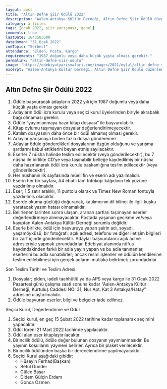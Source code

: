```yaml
---
layout: post
title: "Altın Defne Şiir Ödülü 2022"
description: "Aalen-Antakya Kültür Derneği, Altın Defne Şiir Ödülü düzenleniyor."
category: articles
tags: [ocak 2022, şiir yarışması, genel]
comments: true
lastDate: 1643583600 
dateHuman: "31 Ocak 2022"
comTopic: "Serbest"
attendance: "Elden, Posta, Kargo"
requirements: "1987 doğumlu veya daha küçük yaşta olması gerekir."
permalink: "altin-defne-siir-odulu"
image: "https://edebiyatyarismalari.com/images/2021/eylul/altin-defne-siir-yarismasi.jpeg"
excerpt: "Aalen-Antakya Kültür Derneği, Altın Defne Şiir Ödülü düzenleniyor."
---
```


## Altın Defne Şiir Ödülü 2022
1. Ödüle başvuracak adayların 2022 yılı için 1987 doğumlu veya daha küçük yaşta olması gerekir.
2. Adayların ödül icra kurulu veya seçici kurul üyelerinden biriyle akrabalık bağı olmaması gerekir.
3. Ödüle “yayımlanmaya hazır kitap dosyası” ile başvurulabilir.
4. Kitap oylumu taşımayan dosyalar değerlendirilmeyecektir.
5. Katılım dosyasının daha önce bir ödül almamış olması gerekir.
6. Adaylar yarışmaya birden fazla dosya gönderemez.
7. Adaylar ödüle gönderdikleri dosyalarının özgün olduğunu ve yarışma şartlarını kabul ettiklerini beyan etmiş sayılacaktır.
8. Eserler 7 nüsha halinde teslim edilecektir (veya gönderilecektir), bu 7 nüsha ile birlikte CD’ye veya taşınabilir belleğe kaydedilmiş bir nüsha daha hazırlanarak ödül icra kurulu başkanlığına teslim edilecektir (veya gönderilecektir).
9. Her nüshanın ilk sayfasında müellifin ve eserin adı yazılmalıdır.
10. Eserin her bir sayfası, A4 ebatlı tam fotokopi kâğıdının tek yüzüne yazdırılmış olmalıdır.
11. Eser; 1,5 satır aralıklı, 11 puntolu olarak ve Times New Roman fontuyla yazdırılmış olacaktır.
12. Eserde okuma güçlüğü doğuracak, katılımcının dil bilinci ile ilgili kuşku yaratacak yazım hatası olmamalıdır.
13. Belirlenen tarihten sonra ulaşan, aranan şartları taşımayan eserler değerlendirmeye alınmayacaktır. Postada yaşanan gecikme ve/veya kayıptan Aalen-Antakya Kültür Derneği sorumlu değildir.
14. Eserle birlikte, ödül için başvuruyu yapan şairin adı, soyadı, yaşamöyküsü, bir fotoğrafı, açık adresi, telefonu ve diğer iletişim bilgileri bir zarf içinde gönderilecektir. Adaylar başvurularını açık ad ve adresleriyle yapmak zorundadırlar. Edebiyat alanında nüfus kaydındakinden farklı bir adla yayın yapan ve bu adla tanınanlar, eserlerini bu adla sunabilirler; ancak resmî işlemler ve ödülün kendilerine teslim edilebilmesi için gerçek adlarını mutlaka belirtmek zorundadırlar.

Son Teslim Tarihi ve Teslim Adresi  
1. Dosyalar; elden, iadeli taahhütlü ya da APS veya kargo ile 31 Ocak 2022 Pazartesi günü çalışma saati sonuna kadar “Aalen-Antakya Kültür Derneği, Kurtuluş Caddesi NO: 31, Nur Apt. Kat 3 Antakya/Hatay” adresine ulaştırılmalıdır.
2. Ödüle başvuran eserler, bilgi ve belgeler iade edilmez.

Seçici Kurul, Değerlendirme ve Ödül  
1. Seçici kurul, en geç 15 Şubat 2022 tarihine kadar toplanarak seçimini yapacaktır.
2. Ödül töreni 21 Mart 2022 tarihinde yapılacaktır.
3. Ödül alan eser kitaplaştırılacaktır.
4. Birincilik ödülü, ödüle değer bulunan dosyanın yayımlanmasıdır. Bu yayının koşullarını yayınevi belirler. Ayrıca bir plaket verilecektir.
5. Birincilik ödülünden başka bir derecelendirme yapılmayacaktır.
6. Seçici Kurul aşağıdaki gibidir:
    - Hüseyin Ferhad(Başkan)
    - Betül Dünder
    - Gülce Başar
    - Didem Gülçin Erdem
    - Gonca Özmen